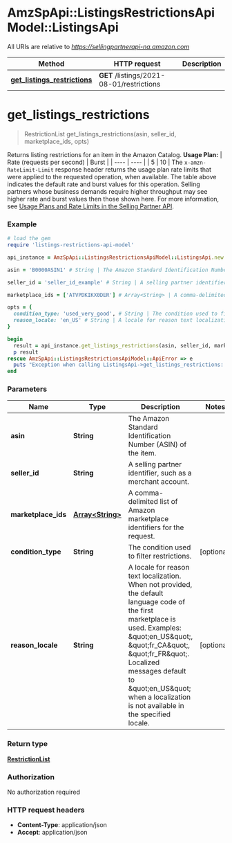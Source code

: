 # AmzSpApi::ListingsRestrictionsApiModel::ListingsApi

All URIs are relative to *https://sellingpartnerapi-na.amazon.com*

Method | HTTP request | Description
------------- | ------------- | -------------
[**get_listings_restrictions**](ListingsApi.md#get_listings_restrictions) | **GET** /listings/2021-08-01/restrictions | 


# **get_listings_restrictions**
> RestrictionList get_listings_restrictions(asin, seller_id, marketplace_ids, opts)



Returns listing restrictions for an item in the Amazon Catalog.   **Usage Plan:**  | Rate (requests per second) | Burst | | ---- | ---- | | 5 | 10 |  The `x-amzn-RateLimit-Limit` response header returns the usage plan rate limits that were applied to the requested operation, when available. The table above indicates the default rate and burst values for this operation. Selling partners whose business demands require higher throughput may see higher rate and burst values then those shown here. For more information, see [Usage Plans and Rate Limits in the Selling Partner API](https://github.com/amzn/selling-partner-api-docs/blob/main/guides/en-US/usage-plans-rate-limits/Usage-Plans-and-Rate-Limits.md).

### Example
```ruby
# load the gem
require 'listings-restrictions-api-model'

api_instance = AmzSpApi::ListingsRestrictionsApiModel::ListingsApi.new

asin = 'B0000ASIN1' # String | The Amazon Standard Identification Number (ASIN) of the item.

seller_id = 'seller_id_example' # String | A selling partner identifier, such as a merchant account.

marketplace_ids = ['ATVPDKIKX0DER'] # Array<String> | A comma-delimited list of Amazon marketplace identifiers for the request.

opts = { 
  condition_type: 'used_very_good', # String | The condition used to filter restrictions.
  reason_locale: 'en_US' # String | A locale for reason text localization. When not provided, the default language code of the first marketplace is used. Examples: \"en_US\", \"fr_CA\", \"fr_FR\". Localized messages default to \"en_US\" when a localization is not available in the specified locale.
}

begin
  result = api_instance.get_listings_restrictions(asin, seller_id, marketplace_ids, opts)
  p result
rescue AmzSpApi::ListingsRestrictionsApiModel::ApiError => e
  puts "Exception when calling ListingsApi->get_listings_restrictions: #{e}"
end
```

### Parameters

Name | Type | Description  | Notes
------------- | ------------- | ------------- | -------------
 **asin** | **String**| The Amazon Standard Identification Number (ASIN) of the item. | 
 **seller_id** | **String**| A selling partner identifier, such as a merchant account. | 
 **marketplace_ids** | [**Array&lt;String&gt;**](String.md)| A comma-delimited list of Amazon marketplace identifiers for the request. | 
 **condition_type** | **String**| The condition used to filter restrictions. | [optional] 
 **reason_locale** | **String**| A locale for reason text localization. When not provided, the default language code of the first marketplace is used. Examples: \&quot;en_US\&quot;, \&quot;fr_CA\&quot;, \&quot;fr_FR\&quot;. Localized messages default to \&quot;en_US\&quot; when a localization is not available in the specified locale. | [optional] 

### Return type

[**RestrictionList**](RestrictionList.md)

### Authorization

No authorization required

### HTTP request headers

 - **Content-Type**: application/json
 - **Accept**: application/json



